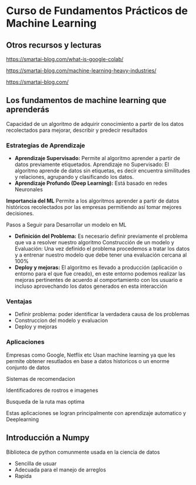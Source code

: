 # Curso de Fundamentos Prácticos de Machine Learning

## Otros recursos y lecturas

https://smartai-blog.com/what-is-google-colab/

https://smartai-blog.com/machine-learning-heavy-industries/

https://smartai-blog.com/

## Los fundamentos de machine learning que aprenderás

Capacidad de un algoritmo de adquirir conocimiento a partir de los datos recolectados para mejorar, describir y predecir resultados

### Estrategias de Aprendizaje

- **Aprendizaje Supervisado:** Permite al algoritmo aprender a partir de datos previamente etiquetados.
Aprendizaje no Supervisado: El algoritmo aprende de datos sin etiquetas, es decir encuentra similitudes y relaciones, agrupando y clasificando los datos.
- **Aprendizaje Profundo (Deep Learning):** Está basado en redes Neuronales

**Importancia del ML**
Permite a los algoritmos aprender a partir de datos históricos recolectados por las empresas permitiendo así tomar mejores decisiones.

Pasos a Seguir para Desarrollar un modelo en ML

- **Definición del Problema:** Es necesario definir previamente el problema que va a resolver nuestro algoritmo
Construcción de un modelo y Evaluación: Una vez definido el problema procedemos a tratar los datos y a entrenar nuestro modelo que debe tener una evaluación cercana al 100%
- **Deploy y mejoras:** El algoritmo es llevado a producción (aplicación o entorno para el que fue creado), en este entorno podemos realizar las mejoras pertinentes de acuerdo al comportamiento con los usuario e incluso aprovechando los datos generados en esta interacción

### Ventajas

- Definir problema: poder identificar la verdadera causa de los problemas
- Construccion del modelo y evaluacion
- Deploy y mejoras

### Aplicaciones

Empresas como Google, Netflix etc
Usan machine learning ya que les permite obtener resutlados en base a datos historicos o un enorme conjunto de datos

Sistemas de recomendacion

Identificadores de rostros e imagenes

Busqueda de la ruta mas optima

Estas aplicaciones se logran principalmente con aprendizaje automatico y Deeplearning

## Introducción a Numpy

Biblioteca de python comunmente usada en la ciencia de datos

- Sencilla de usuar
- Adecuada para el manejo de arreglos
- Rapida
